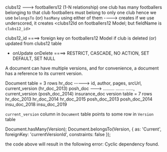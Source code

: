 clubs12 ---> footballers12 (1-N relationship)
one club has many footballers belonging to that club
footballers must belong to only one club
hence we use `belongsTo` (or) `hasMany`
using either of them ----> creates <clubs12Id on footballers12 Model>
if we use underscored, it creates <clubs12Id on footballers12 Model; but fieldName is `clubs12_id`>

clubs12_id ====> foreign key on footballers12 Model
if club is deleted (or) updated from clubs12 table
- onUpdate onDelete ====> RESTRICT, CASCADE, NO ACTION, SET DEFAULT, SET NULL
<!-- --------------------------------------------------------------------------- -->

A document can have multiple versions, 
and for convenience, a document has a reference to its current version.

Document table = 3 rows
    hr_doc -----> id, author, pages, srcUrl, current_version (hr_doc_2013)
    posh_doc ---> ......... ....... ......, current_version (posh_doc_2014)
    insurance_doc
version table = 7 rows
    hr_doc_2013
    hr_doc_2014
    hr_doc_2015
    posh_doc_2013
    posh_doc_2014
    insu_doc_2018
    insu_doc_2019

`current_version` column in `Document` table points to some row in `Version` table 

Document.hasMany(Version);          <!-- This adds documentId attribute to version --> 
Document.belongsTo(Version, {
    as: 'Current',
    foreignKey: 'currentVersionId',
    constraints: false          <disabling this throws cyclic dependency error>
});                         <!-- This adds currentVersionId attribute to document --> 

the code above will result in the following error: Cyclic dependency found.
<!-- --------------------------------------------------------------------------- -->

